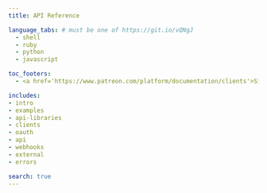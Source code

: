```yaml
---
title: API Reference

language_tabs: # must be one of https://git.io/vQNgJ
  - shell
  - ruby
  - python
  - javascript

toc_footers:
  - <a href='https://www.patreon.com/platform/documentation/clients'>Sign Up for an API Key</a>

includes:
- intro
- examples
- api-libraries
- clients
- oauth
- api
- webhooks
- external
- errors

search: true
---
```

